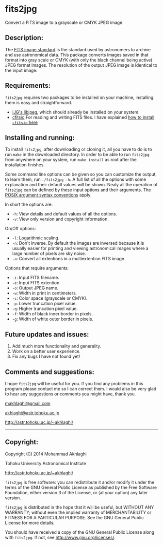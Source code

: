 fits2jpg
=========

Convert a FITS image to a grayscale or CMYK JPEG image.

Description:
------------

The [FITS image
standard](https://heasarc.gsfc.nasa.gov/docs/heasarc/fits.html) is the
standard used by astronomers to archive and use astronomical
data. This package converts images saved in that format into gray
scale or CMYK (with only the black channel being active) JPEG format
images. The resolution of the output JPEG image is identical to the 
input image.


Requirements:
------------
`fits2jpg` requires two packages to be installed on your
machine, installing them is easy and straightforward. 

- [IJG's libjpeg](http://www.ijg.org/), which should already be
  installed  on your system.
- [cfitsio](http://heasarc.nasa.gov/fitsio/fitsio.html) For
  reading and writing FITS files. I have explained [how to install
  `cfitsio` here](http://www.astr.tohoku.ac.jp/~akhlaghi/cfitsiowcslibinstall.html)


Installing and running:
------------
 
To install `fits2jpg`, after downloading or cloning it, all you have
to do is to run `make` in the downloaded directory. In order to be
able to run `fits2jpg` from anywhere on your system, run `make
install` as root after the installation finishes.

Some command line options can be given so you can customize the
output, to learn them, run `./fits2jpg -h`.  A full list of all the
options with some explanation and their default values will be shown.
Nealy all the operation of `fits2jpg` can be defined by these input
options and their arguments.  The [POSIX argument syntax
conventions](http://www.gnu.org/software/libc/manual/html_node/Argument-Syntax.html#Argument-Syntax) apply.

In short the options are:
* `-h`: View details and default values of all the options.
* `-v`: View only version and copyright information.

On/Off options:
* `-l`: Logarithmic scaling.
* `-n`: Don't inverse. By default the images are inversed 
        because it is usually easier for printing and 
	viewing astronomical images where a large number of 
	pixels are sky noise.
* `-a`: Convert all extentions in a multiextention FITS image.

Options that require arguments:
* `-i`: Input FITS filename.
* `-e`: Input FITS extention.
* `-o`: Output JPEG name.
* `-w`: Width in print in centimeters.
* `-c`: Color space (grayscale or CMYK).
* `-p`: Lower truncation pixel value.
* `-q`: Higher truncation pixel value.
* `-f`: Width of black inner border in pixels.
* `-g`: Width of white outer border in pixels.

Future updates and issues:
------------
1. Add much more functionality and generality.
2. Work on a better user experience.
3. Fix any bugs I have not found yet!

Comments and suggestions:
----------------------------------------

I hope `fits2jpg` will be useful for you. If you find any problems in
this program please contact me so I can correct them. I would also be
very glad to hear any suggestions or comments you might have, thank
you.

makhlaghi@gmail.com 

akhlaghi@astr.tohoku.ac.jp

http://astr.tohoku.ac.jp/~akhlaghi/

----------------------------------------
Copyright:
----------------------------------------
Copyright (C) 2014 Mohammad Akhlaghi

Tohoku University Astronomical Institute

http://astr.tohoku.ac.jp/~akhlaghi/

`fits2jpg` is free software: you can redistribute it and/or modify
it under the terms of the GNU General Public License as published by
the Free Software Foundation, either version 3 of the License, or
(at your option) any later version.

`fits2jpg` is distributed in the hope that it will be useful,
but WITHOUT ANY WARRANTY; without even the implied warranty of
MERCHANTABILITY or FITNESS FOR A PARTICULAR PURPOSE.  See the
GNU General Public License for more details.

You should have received a copy of the GNU General Public License
along with `fits2jpg`.  If not, see <http://www.gnu.org/licenses/>.
